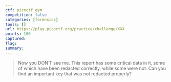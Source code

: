 ```yaml
---
ctf: picoctf_gym
competition: false
categories: [forensics]
tools: []
url: https://play.picoctf.org/practice/challenge/XXX
points: 100
captured: 
flag: 
summary:
---
```


> Now you DON’T see me. This report has some critical data in it, some of which have been redacted correctly, while some were not. Can you find an important key that was not redacted properly?

